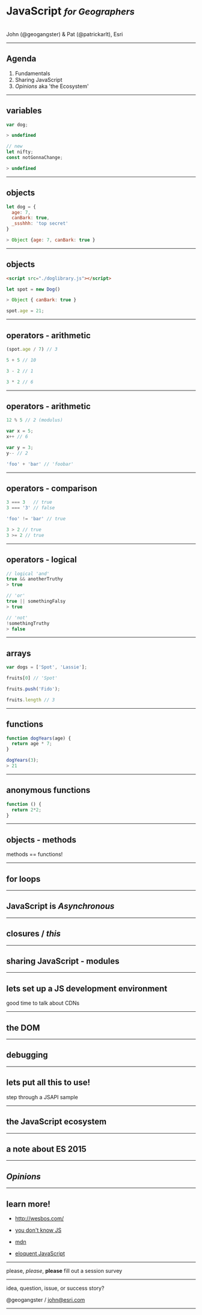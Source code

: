 <!-- .slide: data-background="/presentations/fresher-template/images/2017-title.png" -->

<!--div style="margin: auto; padding-top: 50px; padding-bottom: 50px; width: 100%; background: rgba(30,30,30,0.9)"/-->

# JavaScript <small> *for Geographers*</small>
<br>
John (@geogangster) & Pat (@patrickarlt), Esri

---

<!-- .slide: data-background="/presentations/fresher-template/images/2017-slide3.png" -->

## Agenda

1. Fundamentals
2. Sharing JavaScript
3. _Opinions_ aka 'the Ecosystem'

---

<!-- .slide: data-background="/presentations/fresher-template/images/2017-slide2.png" -->

## variables

```js
var dog;

> undefined

// new
let nifty;
const notGonnaChange;

> undefined
```

   <aside class="notes">

   </aside>

---

<!-- .slide: data-background="/presentations/fresher-template/images/2017-slide2.png" -->

## objects

```js
let dog = {
  age: 7,
  canBark: true,
  _ssshhh: 'top secret'
}

> Object {age: 7, canBark: true }

```

   <aside class="notes">

   </aside>

---

## objects

```html
<script src="./doglibrary.js"></script>
```

```js
let spot = new Dog()

> Object { canBark: true }

spot.age = 21;
```

   <aside class="notes">

   </aside>

---

<!-- .slide: data-background="/presentations/fresher-template/images/2017-slide2.png" -->

## operators - arithmetic

```js
(spot.age / 7) // 3

5 + 5 // 10

3 - 2 // 1

3 * 2 // 6
```

---

<!-- .slide: data-background="/presentations/fresher-template/images/2017-slide2.png" -->

## operators - arithmetic

```js
12 % 5 // 2 (modulus)

var x = 5;
x++ // 6

var y = 3;
y-- // 2

'foo' + 'bar' // 'foobar'
```

   <aside class="notes">

   </aside>

---

<!-- .slide: data-background="/presentations/fresher-template/images/2017-slide2.png" -->

## operators - comparison

```js
3 === 3   // true
3 === '3' // false

'foo' != 'bar' // true

3 > 2 // true
3 >= 2 // true
```
   <aside class="notes">

   </aside>

---

<!-- .slide: data-background="/presentations/fresher-template/images/2017-slide2.png" -->

## operators - logical
```js
// logical 'and'
true && anotherTruthy
> true

// 'or'
true || somethingFalsy
> true

// 'not'
!somethingTruthy
> false
```
   <aside class="notes">

   </aside>

---

<!-- .slide: data-background="/presentations/fresher-template/images/2017-slide2.png" -->

## arrays
```js
var dogs = ['Spot', 'Lassie'];

fruits[0] // 'Spot'

fruits.push('Fido');

fruits.length // 3
```
   <aside class="notes">

   </aside>

---

<!-- .slide: data-background="/presentations/fresher-template/images/2017-slide2.png" -->

## functions

```js
function dogYears(age) {
  return age * 7;
}

dogYears(3);
> 21
```
   <aside class="notes">

   </aside>

---

<!-- .slide: data-background="/presentations/fresher-template/images/2017-slide2.png" -->

## anonymous functions
```js
function () {
  return 2*2;
}
```
   <aside class="notes">

   </aside>

---

<!-- .slide: data-background="/presentations/fresher-template/images/2017-slide2.png" -->

## objects - methods

   <aside class="notes">
     methods == functions!
   </aside>

---

<!-- .slide: data-background="/presentations/fresher-template/images/2017-slide2.png" -->

## for loops

   <aside class="notes">

   </aside>

---

<!-- .slide: data-background="/presentations/fresher-template/images/2017-slide2.png" -->

## JavaScript is _Asynchronous_

   <aside class="notes">
     
   </aside>

---

<!-- .slide: data-background="/presentations/fresher-template/images/2017-slide2.png" -->

## closures / _this_

   <aside class="notes">
     
   </aside>

---

<!-- .slide: data-background="/presentations/fresher-template/images/2017-slide2.png" -->

## sharing JavaScript - modules

   <aside class="notes">
     
   </aside>

---

<!-- .slide: data-background="/presentations/fresher-template/images/2017-slide2.png" -->

## lets set up a JS development environment

   <aside class="notes">
     good time to talk about CDNs
   </aside>

---

<!-- .slide: data-background="/presentations/fresher-template/images/2017-slide2.png" -->

## the DOM

   <aside class="notes">
     
   </aside>

---

<!-- .slide: data-background="/presentations/fresher-template/images/2017-slide2.png" -->

## debugging

   <aside class="notes">
     
   </aside>

---

<!-- .slide: data-background="/presentations/fresher-template/images/2017-slide2.png" -->

## lets put all this to use!

   <aside class="notes">
     step through a JSAPI sample
   </aside>

---

<!-- .slide: data-background="/presentations/fresher-template/images/2017-slide2.png" -->

## the JavaScript ecosystem

   <aside class="notes">
    
   </aside>

---

<!-- .slide: data-background="/presentations/fresher-template/images/2017-slide2.png" -->

## a note about ES 2015

   <aside class="notes">
    
   </aside>

---

<!-- .slide: data-background="/presentations/fresher-template/images/2017-slide2.png" -->

## _Opinions_

   <aside class="notes">
    
   </aside>

---

<!-- .slide: data-background="/presentations/fresher-template/images/2017-slide2.png" -->

## learn more!

* http://wesbos.com/
* [you don't know JS](https://github.com/getify/You-Dont-Know-JS)
* [mdn](https://developer.mozilla.org/en-US/docs/Web/JavaScript/Guide)
* [eloquent JavaScript](http://eloquentjavascript.net/)


   <aside class="notes">

   </aside>

---

<!-- .slide: data-background="/presentations/fresher-template/images/2017-slide2.png" -->

please, _please_, **please** fill out a session survey

---

<!-- .slide: data-background="/presentations/fresher-template/images/2017-slide3.png" -->

idea, question, issue, or success story?

@geogangster / [john@esri.com](mailto:john@esri.com)

---

<!-- .slide: data-background="/presentations/fresher-template/images/2017-end.png" -->
